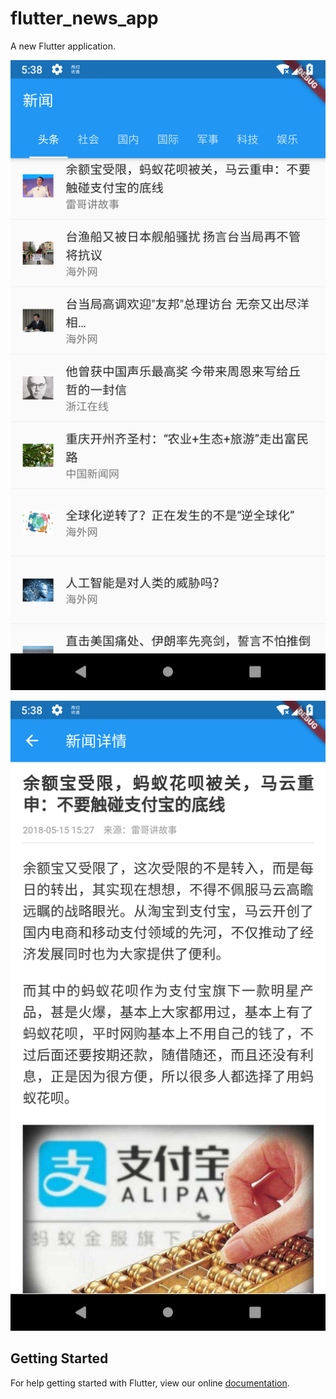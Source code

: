 # flutter_news_app

A new Flutter application.

![image](https://github.com/xujianye/Flutter_News/blob/master/images/page_index.png?raw=true)

![image](https://github.com/xujianye/Flutter_News/blob/master/images/page_detail.png?raw=true)


## Getting Started

For help getting started with Flutter, view our online
[documentation](https://flutter.io/).
